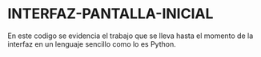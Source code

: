 # INTERFAZ-PANTALLA-INICIAL
En este codigo se evidencia el trabajo que se lleva hasta el momento de la interfaz  en un lenguaje sencillo como lo es Python. 
